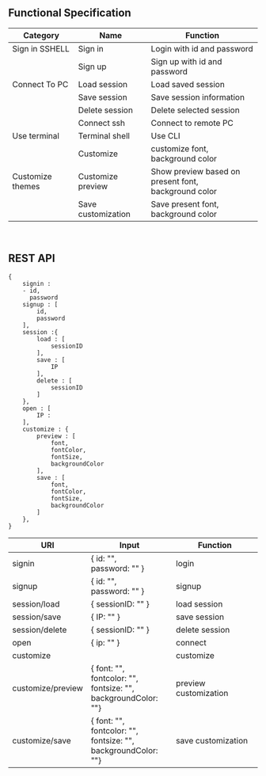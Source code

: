 ## Functional Specification

| Category  | Name  | Function  |
|-----------|-------|-----------|
|Sign in SSHELL | Sign in| Login with id and password|
|            | Sign up | Sign up with id and password |
|Connect To PC | Load session | Load saved session|
|           | Save session |   Save session information |
|           | Delete session | Delete selected session |
|           | Connect ssh   | Connect to remote PC |
| Use terminal | Terminal shell | Use CLI |
|              | Customize      | customize font, background color |
| Customize themes | Customize preview | Show preview based on present font, </br>background color |
|                  | Save customization | Save present font, background color |
<br/>

## REST API
```
{
    signin : 
    - id,
      password
    signup : [
        id,
        password
    ],  
    session :{
        load : [
            sessionID           
        ],
        save : [
            IP
        ],
        delete : [
            sessionID
        ]
    },  
    open : [
        IP :           
    ],  
    customize : {
        preview : [
            font,
            fontColor,
            fontSize,
            backgroundColor
        ],
        save : [
            font,
            fontColor,
            fontSize,
            backgroundColor
        ]
    },  
}
```

| URI   | Input | Function |
|-------|-------|----------|
|signin|{ id: "",<br/> password: "" }| login|
|signup|{ id: "",<br/> password: "" }| signup|
|session/load | { sessionID: "" } | load session |
|session/save | { IP: "" } | save session |
|session/delete | { sessionID: "" } | delete session |
|open | { ip: "" } | connect |
|customize | | customize|
|customize/preview | { font: "", <br/>fontcolor: "", <br/>fontsize: "",<br/>backgroundColor: ""} | preview customization|
|customize/save | { font: "", <br/>fontcolor: "", <br/>fontsize: "",<br/>backgroundColor: ""} | save customization |

